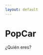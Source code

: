 ```yaml
---
layout: default
---
```


# PopCar
¿Quién eres?

<head>
    <link href="lou-multi-select-57fb8d3/css/multi-select.css" media="screen" rel="stylesheet" type="text/css">
    <script src="https://code.jquery.com/jquery-3.6.0.min.js"></script>
    <script type="module" src="https://www.gstatic.com/firebasejs/9.6.1/firebase-app.js"></script>
    <script type="module" src="https://www.gstatic.com/firebasejs/9.6.1/firebase-firestore.js"></script>
</head>
<body>
    <div class="ms-container" id="ms-pre-selected-options">
    <div class="ms-selectable">
        <ul class="ms-list" tabindex="-1" id="students-list">
            <!-- Aquí se cargarán los nombres de los alumnos -->
        </ul>
    </div>
    <div class="ms-selection">
        <ul class="ms-list" tabindex="-1">
            <!-- Aquí se mostrará el elemento seleccionado -->
        </ul>
    </div>
    </div>
    <script src="lou-multi-select-57fb8d3/js/jquery.multi-select.js" type="text/javascript"></script>
    <script type="module">
    // Configuración de Firebase
    import { initializeApp } from "https://www.gstatic.com/firebasejs/9.6.1/firebase-app.js";
    import { getFirestore, collection, getDocs, doc, getDoc } from "https://www.gstatic.com/firebasejs/9.6.1/firebase-firestore.js";
    
    const firebaseConfig = {
        apiKey: "AIzaSyCBJWfRiKmrVLKXLJ_cY9XQlg0D7U56ZqE",
        authDomain: "popcarautohorario.firebaseapp.com",
        projectId: "popcarautohorario",
        storageBucket: "popcarautohorario.appspot.com",
        messagingSenderId: "1046371810802",
        appId: "1:1046371810802:web:8b9944cd5001359ac23f6b",
        measurementId: "G-WK8NCRW5J6",
        databaseURL: "https://popcarautohorario-default-rtdb.europe-west1.firebasedatabase.app/"
    };
    
    // Inicializar Firebase
    const app = initializeApp(firebaseConfig);
    const db = getFirestore(app);
    
    async function loadStudents() {
        const studentsList = document.getElementById('students-list');
        const querySnapshot = await getDocs(collection(db, "alumnos"));
        querySnapshot.forEach((doc) => {
            const student = doc.data();
            const li = document.createElement('li');
            li.className = 'ms-elem-selectable';
            li.id = doc.id;
            li.innerHTML = `<span>${student.nombre}</span>`;
            studentsList.appendChild(li);
        });
    
        // Añadir evento de clic a los elementos de la lista
        $('.ms-elem-selectable').on('click', function() {
            $('.ms-elem-selectable').removeClass('ms-selected');
            $(this).addClass('ms-selected');
            $('.ms-selection .ms-list').html('<li class="ms-elem-selection ms-selected">' + $(this).html() + '</li>');
            
            // Obtener el valor del elemento seleccionado
            var selectedValue = $(this).text();
            console.log("Elemento seleccionado: " + selectedValue);
            
            // Mostrar el valor seleccionado en la página
            $('#selected-output').text("Elemento seleccionado: " + selectedValue);
        });
    }
    
    async function loadSchedule() {
        const docRef = doc(db, "profesor", "jose");
        const docSnap = await getDoc(docRef);
        
        if (docSnap.exists()) {
            const schedule = docSnap.data().horario;
            if (Array.isArray(schedule) && schedule.length === 240) {
                const scheduleTable = document.getElementById('schedule-table');
                const days = ["Lunes", "Martes", "Miércoles", "Jueves", "Viernes"];
                let timeSlot = 0;
                
                for (let i = 0; i < 48; i++) { // 48 slots per day (30 min intervals)
                    const row = document.createElement('tr');
                    for (let j = 0; j < 5; j++) { // 5 days a week
                        const cell = document.createElement('td');
                        if (schedule[timeSlot]) {
                            cell.className = 'available';
                        }
                        cell.innerHTML = `${days[j]} ${Math.floor(i / 2)}:${i % 2 === 0 ? '00' : '30'}`;
                        row.appendChild(cell);
                        timeSlot++;
                    }
                    scheduleTable.appendChild(row);
                }
            } else {
                console.error("El arreglo de disponibilidad no es válido.");
            }
        } else {
            console.log("No such document!");
        }
    }
    
    $(document).ready(function() {
        loadStudents();
        loadSchedule();
    });
    </script>
    <div id="selected-output" style="margin-top: 20px; font-weight: bold;"></div>
    <table id="schedule-table" border="1" style="margin-top: 20px;">
        <thead>
            <tr>
                <th>Lunes</th>
                <th>Martes</th>
                <th>Miércoles</th>
                <th>Jueves</th>
                <th>Viernes</th>
            </tr>
        </thead>
        <tbody>
            <!-- Aquí se cargará el horario -->
        </tbody>
    </table>
</body>
